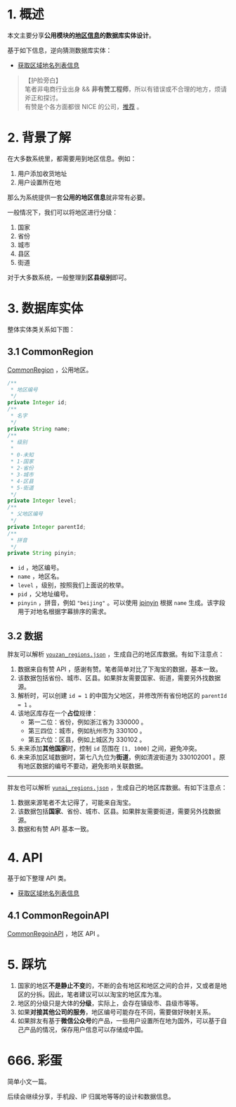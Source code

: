 # 1. 概述

本文主要分享**公用模块的[地区信息](#)的数据库实体设计**。

基于如下信息，逆向猜测数据库实体：

* [获取区域地名列表信息](https://www.youzanyun.com/apilist/detail/group_trade/logistics/youzan.regions.get)

> 【护脸旁白】  
> 笔者非电商行业出身 && **非有赞工程师**，所以有错误或不合理的地方，烦请斧正和探讨。  
> 有赞是个各方面都很 NICE 的公司，[推荐](http://www.iocoder.cn/NeiTui/hangzhou/?self) 。

# 2. 背景了解

在大多数系统里，都需要用到地区信息。例如：

1. 用户添加收货地址 [](http://www.iocoder.cn/images/Entity/2018_05_01/01.png)
2. 用户设置所在地  [](http://www.iocoder.cn/images/Entity/2018_05_01/02.png)

那么为系统提供一套**公用的地区信息**就非常有必要。

一般情况下，我们可以将地区进行分级：

1. 国家
2. 省份
3. 城市
4. 县区
5. 街道

对于大多数系统，一般整理到**区县级别**即可。

# 3. 数据库实体

整体实体类关系如下图：

[](http://www.iocoder.cn/images/Entity/2018_05_01/03.png)

## 3.1 CommonRegion

[CommonRegion](todo) ，公用地区。

```Java
/**
 * 地区编号
 */
private Integer id;
/**
 * 名字
 */
private String name;
/**
 * 级别
 *
 * 0-未知
 * 1-国家
 * 2-省份
 * 3-城市
 * 4-区县
 * 5-街道
 */
private Integer level;
/**
 * 父地区编号
 */
private Integer parentId;
/**
 * 拼音
 */
private String pinyin;
```

* `id` ，地区编号。
* `name` ，地区名。
* `level` ，级别，按照我们上面说的枚举。
* `pid` ，父地址编号。
* `pinyin` ，拼音，例如 `"beijing"` 。可以使用 [jpinyin](https://mvnrepository.com/artifact/com.github.stuxuhai/jpinyin/1.1.8) 根据 `name` 生成。该字段用于对地名根据字幕排序的需求。

## 3.2 数据

胖友可以解析 [`youzan_regions.json`](todo) ，生成自己的地区库数据。有如下注意点：

1. 数据来自有赞 API ，感谢有赞。笔者简单对比了下淘宝的数据，基本一致。
2. 该数据包括省份、城市、区县。如果胖友需要国家、街道，需要另外找数据源。 
3. 解析时，可以创建 `id = 1` 的中国为父地区，并修改所有省份地区的 `parentId = 1` 。
4. 该地区库存在一个**占位**规律：
    * 第一二位：省份，例如浙江省为 330000 。
    * 第三四位：城市，例如杭州市为 330100 。
    * 第五六位：区县，例如上城区为 330102 。
5. 未来添加**其他国家**时，控制 `id` 范围在 `[1, 1000]` 之间，避免冲突。
6. 未来添加区域数据时，第七八九位为**街道**，例如清波街道为 330102001 。原有地区数据的编号不要动，避免影响关联数据。 

-------

胖友也可以解析 [`yunai_regions.json`](todo) ，生成自己的地区库数据。有如下注意点：

1. 数据来源笔者不太记得了，可能来自淘宝。
2. 该数据包括**国家**、省份、城市、区县。如果胖友需要街道，需要另外找数据源。
3. 数据和有赞 API 基本一致。 

# 4. API

基于如下整理 API 类。

* [获取区域地名列表信息](https://www.youzanyun.com/apilist/detail/group_trade/logistics/youzan.regions.get)

## 4.1 CommonRegoinAPI

[CommonRegoinAPI](todo) ，地区 API 。

[](http://www.iocoder.cn/images/Entity/2018_05_01/04.png)

# 5. 踩坑

1. 国家的地区**不是静止不变**的，不断的会有地区和地区之间的合并，又或者是地区的分拆。因此，笔者建议可以以淘宝的地区库为准。
2. 地区的分级只是大体的**分级**，实际上，会存在镇级市、县级市等等。
3. 如果**对接其他公司的服务**，地区编号可能存在不同，需要做好映射关系。
4. 如果胖友有基于**微信公众号**的产品，一些用户设置所在地为国外，可以基于自己产品的情况，保存用户信息可以存储成中国。

# 666. 彩蛋

简单小文一篇。

后续会继续分享，手机段、IP 归属地等等的设计和数据信息。

